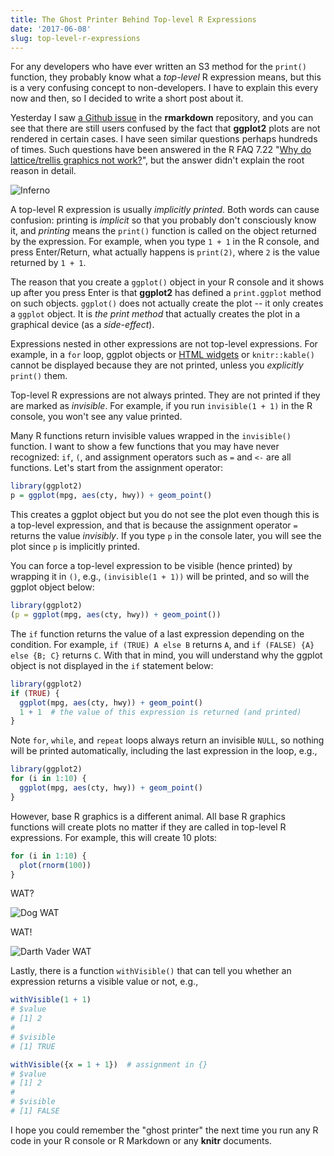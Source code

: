 ```yaml
---
title: The Ghost Printer Behind Top-level R Expressions
date: '2017-06-08'
slug: top-level-r-expressions
---
```


For any developers who have ever written an S3 method for the `print()` function, they probably know what a _top-level_ R expression means, but this is a very confusing concept to non-developers. I have to explain this every now and then, so I decided to write a short post about it.

Yesterday I saw [a Github issue](https://github.com/rstudio/rmarkdown/issues/1069) in the **rmarkdown** repository, and you can see that there are still users confused by the fact that  **ggplot2** plots are not rendered in certain cases. I have seen similar questions perhaps hundreds of times. Such questions have been answered in the R FAQ 7.22 "[Why do lattice/trellis graphics not work?](https://cran.rstudio.com/doc/FAQ/R-FAQ.html#Why-do-lattice_002ftrellis-graphics-not-work_003f)", but the answer didn't explain the root reason in detail.

![Inferno](https://slides.yihui.org/images/inferno.jpg)

A top-level R expression is usually _implicitly printed_. Both words can cause confusion: printing is _implicit_ so that you probably don't consciously know it, and _printing_ means the `print()` function is called on the object returned by the expression. For example, when you type `1 + 1` in the R console, and press Enter/Return, what actually happens is `print(2)`, where `2` is the value returned by `1 + 1`.

The reason that you create a `ggplot()` object in your R console and it shows up after you press Enter is that **ggplot2** has defined a `print.ggplot` method on such objects. `ggplot()` does not actually create the plot -- it only creates a `ggplot` object. It is _the print method_ that actually creates the plot in a graphical device (as a _side-effect_).

Expressions nested in other expressions are not top-level expressions. For example, in a `for` loop, ggplot objects or [HTML widgets](http://htmlwidgets.org) or `knitr::kable()` cannot be displayed because they are not printed, unless you _explicitly_ `print()` them.

Top-level R expressions are not always printed. They are not printed if they are marked as _invisible_. For example, if you run `invisible(1 + 1)` in the R console, you won't see any value printed.

Many R functions return invisible values wrapped in the `invisible()` function. I want to show a few functions that you may have never recognized: `if`, `(`, and assignment operators such as `=` and `<-` are all functions. Let's start from the assignment operator:

```r
library(ggplot2)
p = ggplot(mpg, aes(cty, hwy)) + geom_point()
```

This creates a ggplot object but you do not see the plot even though this is a top-level expression, and that is because the assignment operator `=` returns the value _invisibly_. If you type `p` in the console later, you will see the plot since `p` is implicitly printed.

You can force a top-level expression to be visible (hence printed) by wrapping it in `()`, e.g., `(invisible(1 + 1))` will be printed, and so will the ggplot object below:

```r
library(ggplot2)
(p = ggplot(mpg, aes(cty, hwy)) + geom_point())
```

The `if` function returns the value of a last expression depending on the condition. For example, `if (TRUE) A else B` returns `A`, and `if (FALSE) {A} else {B; C}` returns `C`. With that in mind, you will understand why the ggplot object is not displayed in the `if` statement below:

```r
library(ggplot2)
if (TRUE) {
  ggplot(mpg, aes(cty, hwy)) + geom_point()
  1 + 1  # the value of this expression is returned (and printed)
}
```

Note `for`, `while`, and `repeat` loops always return an invisible `NULL`, so nothing will be printed automatically, including the last expression in the loop, e.g.,

```r
library(ggplot2)
for (i in 1:10) {
  ggplot(mpg, aes(cty, hwy)) + geom_point()
}
```

However, base R graphics is a different animal. All base R graphics functions will create plots no matter if they are called in top-level R expressions. For example, this will create 10 plots:

```r
for (i in 1:10) {
  plot(rnorm(100))
}
```

WAT?

![Dog WAT](https://slides.yihui.org/gif/dog-wat.gif)

WAT!

![Darth Vader WAT](https://cdn.shopify.com/s/files/1/0070/7032/files/darth_wat_grande.jpg)

Lastly, there is a function `withVisible()` that can tell you whether an expression returns a visible value or not, e.g.,

```r
withVisible(1 + 1)
# $value
# [1] 2
# 
# $visible
# [1] TRUE

withVisible({x = 1 + 1})  # assignment in {}
# $value
# [1] 2
# 
# $visible
# [1] FALSE
```

I hope you could remember the "ghost printer" the next time you run any R code in your R console or R Markdown or any **knitr** documents.

